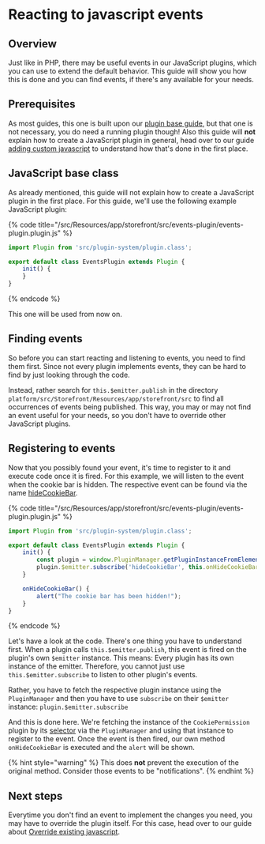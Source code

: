 # Reacting to javascript events

## Overview

Just like in PHP, there may be useful events in our JavaScript plugins, which you can use to extend the default behavior. This guide will show you how this is done and you can find events, if there's any available for your needs.

## Prerequisites

As most guides, this one is built upon our [plugin base guide](../plugin-base-guide.md), but that one is not necessary, you do need a running plugin though!
Also this guide will **not** explain how to create a JavaScript plugin in general, head over to our guide [adding custom javascript](./add-custom-javascript.md) to understand how that's done in the first place.

## JavaScript base class

As already mentioned, this guide will not explain how to create a JavaScript plugin in the first place. For this guide, we'll use the following example JavaScript plugin:

{% code title="<plugin root>/src/Resources/app/storefront/src/events-plugin/events-plugin.plugin.js" %}
```javascript
import Plugin from 'src/plugin-system/plugin.class';

export default class EventsPlugin extends Plugin {
    init() {
    }
}
```
{% endcode %}

This one will be used from now on.

## Finding events

So before you can start reacting and listening to events, you need to find them first. Since not every plugin implements events, they can be hard to find by just looking through the code.

Instead, rather search for `this.$emitter.publish` in the directory `platform/src/Storefront/Resources/app/storefront/src` to find all occurrences of events being published. This way, you may or may not find an event useful for your needs, so you don't have to override other JavaScript plugins.

## Registering to events

Now that you possibly found your event, it's time to register to it and execute code once it is fired. For this example, we will listen to the event when the cookie bar is hidden. The respective event can be found via the name [hideCookieBar](https://github.com/shopware/platform/blob/v6.3.4.1/src/Storefront/Resources/app/storefront/src/plugin/cookie/cookie-permission.plugin.js#L71).

{% code title="<plugin root>/src/Resources/app/storefront/src/events-plugin/events-plugin.plugin.js" %}
```javascript
import Plugin from 'src/plugin-system/plugin.class';

export default class EventsPlugin extends Plugin {
    init() {
        const plugin = window.PluginManager.getPluginInstanceFromElement(document.querySelector('[data-cookie-permission]'), 'CookiePermission');
        plugin.$emitter.subscribe('hideCookieBar', this.onHideCookieBar);
    }

    onHideCookieBar() {
        alert("The cookie bar has been hidden!");
    }
}
```
{% endcode %}

Let's have a look at the code. There's one thing you have to understand first. When a plugin calls `this.$emitter.publish`, this event is fired on the plugin's own `$emitter` instance. This means: Every plugin has its own instance of the emitter. Therefore, you cannot just use `this.$emitter.subscribe` to listen to other plugin's events.

Rather, you have to fetch the respective plugin instance using the `PluginManager` and then you have to use `subscribe` on their `$emitter` instance: `plugin.$emitter.subscribe`

And this is done here. We're fetching the instance of the `CookiePermission` plugin by its [selector](https://github.com/shopware/platform/blob/v6.3.4.1/src/Storefront/Resources/app/storefront/src/main.js#L103) via the `PluginManager` and using that instance to register to the event. Once the event is then fired, our own method `onHideCookieBar` is executed and the `alert` will be shown.

{% hint style="warning" %}
This does **not** prevent the execution of the original method. Consider those events to be "notifications".
{% endhint %}

## Next steps

Everytime you don't find an event to implement the changes you need, you may have to override the plugin itself.
For this case, head over to our guide about [Override existing javascript](./override-existing-javascript.md).

